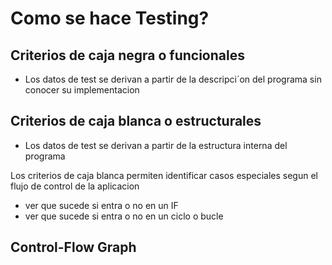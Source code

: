 # Como se hace Testing?

## Criterios de **caja negra** o funcionales

- Los datos de test se derivan a partir de la descripci´on del programa sin conocer su implementacion


## Criterios de **caja blanca** o estructurales
- Los datos de test se derivan a partir de la estructura interna del programa

Los criterios de caja blanca permiten identificar casos especiales segun el flujo de control de la aplicacion
- ver que sucede si entra o no en un IF
- ver que sucede si entra o no en un ciclo o bucle


## Control-Flow Graph